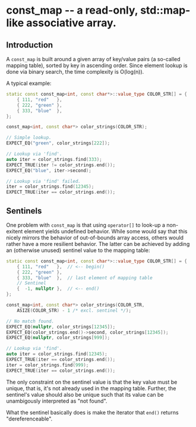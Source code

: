 # const_map -- a read-only, std::map-like associative array.

## Introduction

A `const_map` is built around a given array of key/value pairs (a so-called mapping table), sorted by key in ascending order. Since element lookup is done via binary search, the time
complexity is O(log(n)).

A typical example:
```c++
static const const_map<int, const char*>::value_type COLOR_STR[] = {
    { 111, "red"   },
    { 222, "green" },
    { 333, "blue"  },
};

const_map<int, const char*> color_strings(COLOR_STR);

// Simple lookup.
EXPECT_EQ("green", color_strings[222]);

// Lookup via 'find'.
auto iter = color_strings.find(333);
EXPECT_TRUE(iter != color_strings.end());
EXPECT_EQ("blue", iter->second);

// Lookup via 'find' failed.
iter = color_strings.find(12345);
EXPECT_TRUE(iter == color_strings.end());
```

## Sentinels

One problem with `const_map` is that using `operator[]` to look-up a non-exitent element yields undefined behavior. While some would say that this nicely mirrors the behavior of out-of-bounds array access, others would rather have a more resilient behavior. The latter can be achieved by adding an (otherwise unused) sentinel value to the mapping table:

```c++
static const const_map<int, const char*>::value_type COLOR_STR[] = {
    { 111, "red"   },  // <-- begin()
    { 222, "green" },
    { 333, "blue"  },  // last element of mapping table
    // Sentinel
    {  -1, nullptr },  // <-- end()
};

const_map<int, const char*> color_strings(COLOR_STR,
    ASIZE(COLOR_STR) - 1 /* excl. sentinel */);

// No match found.
EXPECT_EQ(nullptr, color_strings[12345]);
EXPECT_EQ(color_strings.end()->second, color_strings[12345]);
EXPECT_EQ(nullptr, color_strings[999]);

// Lookup via 'find'.
auto iter = color_strings.find(12345);
EXPECT_TRUE(iter == color_strings.end());
iter = color_strings.find(999);
EXPECT_TRUE(iter == color_strings.end());
```

The only constraint on the sentinel value is that the key value must be unique, that is, it's not already used in the mapping table. Further, the sentinel's value should also be unique such that its value can be unambigously interpreted as "not found". 

What the sentinel basically does is make the iterator that `end()` returns "dereferenceable".
